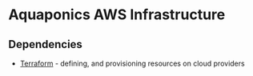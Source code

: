 # Aquaponics AWS Infrastructure

## Dependencies

* [Terraform](http://terraform.io) - defining, and provisioning resources on cloud providers